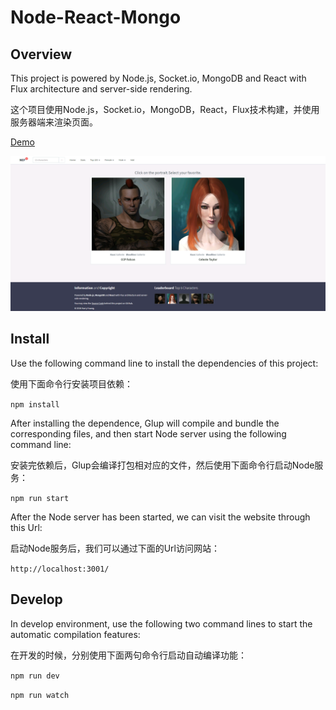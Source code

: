 # Node-React-Mongo

## Overview
This project is powered by Node.js, Socket.io, MongoDB and React with Flux architecture and server-side rendering.

这个项目使用Node.js，Socket.io，MongoDB，React，Flux技术构建，并使用服务器端来渲染页面。

[Demo](https://huangxubo23-node-react.herokuapp.com/)

![Node-React-Mongo](https://github.com/huangxubo23/Node-React-Mongo/blob/master/Screenshot.png)

## Install
Use the following command line to install the dependencies of this project:

使用下面命令行安装项目依赖：

`npm install`

After installing the dependence, Glup will compile and bundle the corresponding files, and then start Node server using the following command line:

安装完依赖后，Glup会编译打包相对应的文件，然后使用下面命令行启动Node服务：

`npm run start`

After the Node server has been started, we can visit the website through this Url:

启动Node服务后，我们可以通过下面的Url访问网站：

`http://localhost:3001/`

## Develop
In develop environment, use the following two command lines to start the automatic compilation features:

在开发的时候，分别使用下面两句命令行启动自动编译功能：

`npm run dev`

`npm run watch`

